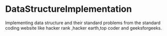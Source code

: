 # DataStructureImplementation
Implementing data structure and their standard problems from the standard coding website like hacker rank ,hacker earth,top coder and geeksforgeeks.
